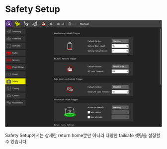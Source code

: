 # Safety Setup

![](../../images/setup/PX4Safety.jpg)

Safety Setup에서는 상세한 return home뿐만 아니라 다양한 failsafe 셋팅을 설정할 수 있습니다.
